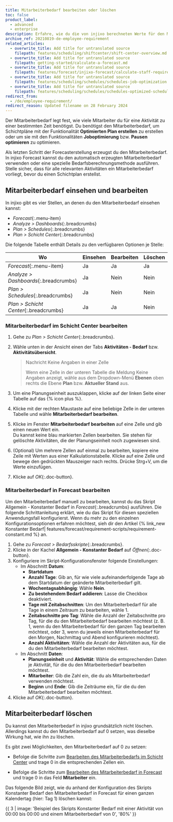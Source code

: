 ```yaml
---
title: Mitarbeiterbedarf bearbeiten oder löschen
toc: false
product_label:
  - advanced
  - enterprise
description: Erfahre, wie du die von injixo berechneten Werte für den Mitarbeiterbedarf bearbeiten oder löschen kannst.
archive_ref: 20210819-de-employee-requirement
related_articles:
  - overwrite_title: Add title for untranslated source
    filepath: features/scheduling/shiftcenter/shift-center-overview.md
  - overwrite_title: Add title for untranslated source
    filepath: getting-started/calculate-a-forecast.md
  - overwrite_title: Add title for untranslated source
    filepath: features/forecast/injixo-forecast/calculate-staff-requirements.md
  - overwrite_title: Add title for untranslated source
    filepath: features/scheduling/schedules/schedules-job-optimization.md
  - overwrite_title: Add title for untranslated source
    filepath: features/scheduling/schedules/schedules-optimized-schedules.md
redirect_from:
  - /de/employee-requirement/
redirect_reason: Updated filename on 28 February 2024
---
```


Der Mitarbeiterbedarf legt fest, wie viele Mitarbeiter du für eine Aktivität zu einer bestimmten Zeit benötigst. Du benötigst den Mitarbeiterbedarf, um Schichtpläne mit der Funktionalität **Optimierten Plan erstellen** zu erstellen oder um sie mit den Funktionalitäten **Joboptimierung** bzw. **Pausen optimieren** zu optimieren.

Als letzten Schritt der Forecasterstellung erzeugst du den Mitarbeiterbedarf. In injixo Forecast kannst du den automatisch erzeugten Mitarbeiterbedarf verwenden oder eine spezielle Bedarfsberechnungsmethode ausführen. Stelle sicher, dass für alle relevanten Aktivitäten ein Mitarbeiterbedarf vorliegt, bevor du einen Schichtplan erstellst.

## Mitarbeiterbedarf einsehen und bearbeiten

In injixo gibt es vier Stellen, an denen du den Mitarbeiterbedarf einsehen kannst:

- _Forecast_{:.menu-item}
- _Analyze > Dashboards_{:.breadcrumbs}
- _Plan > Schedules_{:.breadcrumbs}
- _Plan > Schicht Center_{:.breadcrumbs}

Die folgende Tabelle enthält Details zu den verfügbaren Optionen je Stelle:

<style>
table {
   margin-left: 0px;
}
</style>

| Wo                                     | Einsehen | Bearbeiten | Löschen |
| -------------------------------------- | -------- | ---------- | ------- |
| _Forecast_{:.menu-item}                | Ja       | Ja         | Ja      |
| _Analyze > Dashboards_{:.breadcrumbs}  | Ja       | Nein       | Nein    |
| _Plan > Schedules_{:.breadcrumbs}      | Ja       | Nein       | Nein    |
| _Plan > Schicht Center_{:.breadcrumbs} | Ja       | Ja         | Nein    |

### Mitarbeiterbedarf im Schicht Center bearbeiten

1. Gehe zu _Plan > Schicht Center_{:.breadcrumbs}.
2. Wähle unten in der Ansicht einen der Tabs **Aktivitäten - Bedarf** bzw. **Aktivitätsübersicht**.<br>

   > Nachricht Keine Angaben in einer Zelle
   >
   > Wenn eine Zelle in der unteren Tabelle die Meldung Keine Angaben anzeigt, wähle aus dem Dropdown-Menü **Ebenen** oben rechts die Ebene **Plan** bzw. **Aktueller Stand** aus.

3. Um eine Planungseinheit auszuklappen, klicke auf der linken Seite einer Tabelle auf das {% icon plus %}.
4. Klicke mit der rechten Maustaste auf eine beliebige Zelle in der unteren Tabelle und wähle **Mitarbeiterbedarf bearbeiten**.
5. Klicke im Fenster **Mitarbeiterbedarf bearbeiten** auf eine Zelle und gib einen neuen Wert ein.<br>
   Du kannst keine blau markierten Zellen bearbeiten. Sie stehen für gelöschte Aktivitäten, die der Planungseinheit noch zugewiesen sind.<br>

6. (Optional) Um mehrere Zellen auf einmal zu bearbeiten, kopiere eine Zeile mit Werten aus einer Kalkulationstabelle. Klicke auf eine Zelle und bewege den gedrückten Mauszeiger nach rechts. Drücke Strg+V, um die Werte einzufügen.<br>
7. Klicke auf _OK_{:.doc-button}.

### Mitarbeiterbedarf in Forecast bearbeiten

Um den Mitarbeiterbedarf manuell zu bearbeiten, kannst du das Skript Allgemein - Konstanter Bedarf in _Forecast_{:.breadcrumbs} ausführen. Die folgende Schrittanleitung erklärt, wie du das Skript für diesen speziellen Anwendungsfall konfigurierst. Wenn du mehr zu den einzelnen Konfigurationsoptionen erfahren möchtest, sieh dir den Artikel {% link_new Konstanter Bedarf| features/forecast/requirement-scripts/requirement-constant.md %} an.

1. Gehe zu _Forecast > Bedarfsskripte_{:.breadcrumbs}.
2. Klicke in der Kachel **Allgemein - Konstanter Bedarf** auf _Öffnen_{:.doc-button}.<br>
3. Konfiguriere im Skript-Konfigurationsfenster folgende Einstellungen:
   - Im Abschnitt **Datum**:
     - **Startdatum**
     - **Anzahl Tage**: Gib an, für wie viele aufeinanderfolgende Tage ab dem Startdatum der geänderte Mitarbeiterbedarf gilt.
     - **Wochentagsabhängig**: Wähle **Nein**.
     - **Zu bestehendem Bedarf addieren**: Lasse die Checkbox deaktiviert.
     - **Tage mit Zeitabschnitten**: Um den Mitarbeiterbedarf für alle Tage in einem Zeitraum zu bearbeiten, wähle 1.
     - **Zeitabschnitte pro Tag**: Wähle die Anzahl der Zeitabschnitte pro Tag, für die du den Mitarbeiterbedarf bearbeiten möchtest (z.&nbsp;B. 1, wenn du den Mitarbeiterbedarf für den ganzen Tag bearbeiten möchtest, oder 3, wenn du jeweils einen Mitarbeiterbedarf für den Morgen, Nachmittag und Abend konfigurieren möchtest).
     - **Anzahl Aktivitäten**: Wähle die Anzahl der Aktivitäten aus, für die du den Mitarbeiterbedarf bearbeiten möchtest.
   - Im Abschnitt **Daten**:
     - **Planungseinheit** und **Aktivität**: Wähle die entsprechenden Daten je Aktivität, für die du den Mitarbeiterbedarf bearbeiten möchtest.
     - **Mitarbeiter**: Gib die Zahl ein, die du als Mitarbeiterbedarf verwenden möchtest.
     - **Beginn** und **Ende**: Gib die Zeiträume ein, für die du den Mitarbeiterbedarf bearbeiten möchtest.
4. Klicke auf _OK_{:.doc-button}.

## Mitarbeiterbedarf löschen

Du kannst den Mitarbeiterbedarf in injixo grundsätzlich nicht löschen. Allerdings kannst du den Mitarbeiterbedarf auf 0 setzen, was dieselbe Wirkung hat, wie ihn zu löschen.

Es gibt zwei Möglichkeiten, den Mitarbeiterbedarf auf 0 zu setzen:

- Befolge die Schritte zum [Bearbeiten des Mitarbeiterbedarfs im Schicht Center](#mitarbeiterbedarf-im-schicht-center-bearbeiten) und trage 0 in die entsprechenden Zellen ein.

- Befolge die Schritte zum [Bearbeiten des Mitarbeiterbedarf in Forecast](#mitarbeiterbedarf-in-forecast-bearbeiten) und trage 0 in das Feld **Mitarbeiter** ein.

Das folgende Bild zeigt, wie du anhand der Konfiguration des Skripts Konstanter Bedarf den Mitarbeiterbedarf in Forecast für einen ganzen Kalendertag (hier: Tag 1) löschen kannst:

{{ 3 | image: 'Beispiel des Skripts Konstanter Bedarf mit einer Aktivität von 00:00 bis 00:00 und einem Mitarbeiterbedarf von 0', '80%' }}
